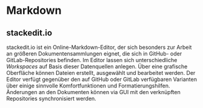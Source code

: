 # Markdown

## stackedit.io
 stackedit.io ist ein Online-Markdown-Editor, der sich besonders zur Arbeit an größeren Dokumentensammlungen eignet, die sich in GitHub- oder GitLab-Repositories befinden. Im Editor lassen sich unterschiedliche *Workspaces* auf Basis dieser Datenquellen anlegen. Über eine grafische Oberfläche können Dateien erstellt, ausgewählt und bearbeitet werden. Der Editor verfügt gegenüber den auf GitHub oder GitLab verfügbaren Varianten über einige sinnvolle Komfortfunktionen und Formatierungshilfen. 
Änderungen an den Dokumenten können via GUI mit den verknüpften Repositories synchronisiert werden.

<!--stackedit_data:
eyJoaXN0b3J5IjpbMTMzMDQ5NDQ1OF19
-->